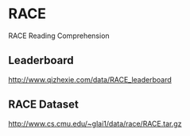 # RACE

RACE Reading Comprehension

## Leaderboard

<http://www.qizhexie.com/data/RACE_leaderboard>

## RACE Dataset

<http://www.cs.cmu.edu/~glai1/data/race/RACE.tar.gz>